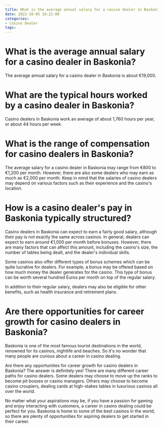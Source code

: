 ```yaml
---
title: What is the average annual salary for a casino dealer in Baskonia
date: 2022-10-05 10:21:00
categories:
- Casino Dealer
tags:
---
```



#  What is the average annual salary for a casino dealer in Baskonia?

The average annual salary for a casino dealer in Baskonia is about €19,000.

#  What are the typical hours worked by a casino dealer in Baskonia?

Casino dealers in Baskonia work an average of about 1,760 hours per year, or about 44 hours per week.

#  What is the range of compensation for casino dealers in Baskonia?

The average salary for a casino dealer in Baskonia may range from €800 to €1,200 per month. However, there are also some dealers who may earn as much as €2,000 per month. Keep in mind that the salaries of casino dealers may depend on various factors such as their experience and the casino's location.

#  How is a casino dealer's pay in Baskonia typically structured?

Casino dealers in Baskonia can expect to earn a fairly good salary, although their pay is not exactly the same across casinos. In general, dealers can expect to earn around €1,000 per month before bonuses. However, there are many factors that can affect this amount, including the casino's size, the number of tables being dealt, and the dealer's individual skills.

Some casinos also offer different types of bonus schemes which can be quite lucrative for dealers. For example, a bonus may be offered based on how much money the dealer generates for the casino. This type of bonus can be worth several hundred Euros per month on top of the regular salary. 

In addition to their regular salary, dealers may also be eligible for other benefits, such as health insurance and retirement plans.

#  Are there opportunities for career growth for casino dealers in Baskonia?

Baskonia is one of the most famous tourist destinations in the world, renowned for its casinos, nightlife and beaches. So it's no wonder that many people are curious about a career in casino dealing.

Are there any opportunities for career growth for casino dealers in Baskonia? The answer is definitely yes! There are many different career paths for casino dealers. Some dealers may choose to move up the ranks to become pit bosses or casino managers. Others may choose to become casino croupiers, dealing cards at high-stakes tables in luxurious casinos all over the world.

No matter what your aspirations may be, if you have a passion for gaming and enjoy interacting with customers, a career in casino dealing could be perfect for you. Baskonia is home to some of the best casinos in the world, so there are plenty of opportunities for aspiring dealers to get started in their career.